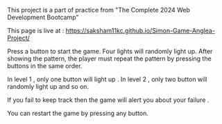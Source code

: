 This project is a part of practice from "The Complete 2024 Web Development Bootcamp"

This page is live at : https://saksham11kc.github.io/Simon-Game-Anglea-Project/

Press a button to start the game. Four lights will randomly light up. After showing the pattern, the player must repeat the pattern by pressing the buttons in the same order.

In level 1 , only one button will light up . In level 2 , only two button will randomly light up and so on.

If you fail to keep track then the game will alert you about your failure .

You can restart the game by pressing any button.
